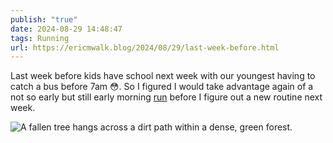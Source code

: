 ```yaml
---
publish: "true"
date: 2024-08-29 14:48:47
tags: Running
url: https://ericmwalk.blog/2024/08/29/last-week-before.html
---
```


Last week before kids have school next week with our youngest having to catch a bus before 7am 😳.  So I figured I would take advantage again of a not so early but still early morning [run](https://www.strava.com/activities/12274970559) before I figure out a new routine next week.

![A fallen tree hangs across a dirt path within a dense, green forest.](https://ericmwalk.blog/uploads/2024/img-1701.jpeg)
